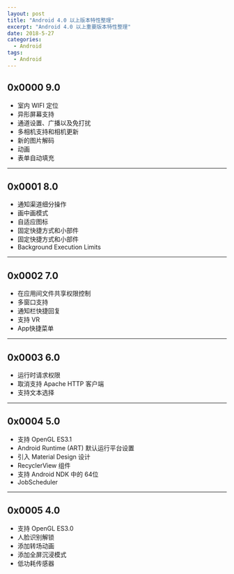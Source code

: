 ```yaml
---
layout: post
title: "Android 4.0 以上版本特性整理"
excerpt: "Android 4.0 以上重要版本特性整理"
date: 2018-5-27
categories:
  - Android
tags:
  - Android
---
```


## 0x0000 9.0

* 室内 WIFI 定位
* 异形屏幕支持
* 通道设置、广播以及免打扰
* 多相机支持和相机更新
* 新的图片解码
* 动画
* 表单自动填充

-------------------

## 0x0001 8.0

* 通知渠道细分操作
* 画中画模式
* 自适应图标
* 固定快捷方式和小部件
* 固定快捷方式和小部件
* Background Execution Limits

-------------------

## 0x0002 7.0

* 在应用间文件共享权限控制
* 多窗口支持
* 通知栏快捷回复
* 支持 VR
* App快捷菜单

-------------------

## 0x0003 6.0

* 运行时请求权限
* 取消支持 Apache HTTP 客户端
* 支持文本选择

-------------------

## 0x0004 5.0

* 支持 OpenGL ES3.1
* Android Runtime (ART) 默认运行平台设置
* 引入 Material Design 设计
* RecyclerView 组件
* 支持 Android NDK 中的 64位
* JobScheduler

-------------------

## 0x0005 4.0

* 支持 OpenGL ES3.0
* 人脸识别解锁
* 添加转场动画 
* 添加全屏沉浸模式
* 低功耗传感器
